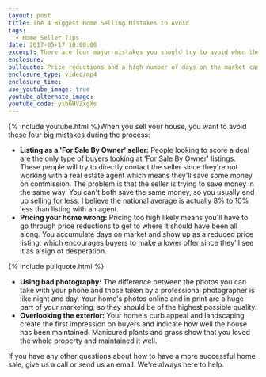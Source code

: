 ```yaml
---
layout: post
title: The 4 Biggest Home Selling Mistakes to Avoid
tags:
  - Home Seller Tips
date: 2017-05-17 10:00:00
excerpt: There are four major mistakes you should try to avoid when the time comes to sell your house.
enclosure:
pullquote: Price reductions and a high number of days on the market can make you look desperate.
enclosure_type: video/mp4
enclosure_time:
use_youtube_image: true
youtube_alternate_image:
youtube_code: yibGHVZxgXs
---
```



{% include youtube.html %}When you sell your house, you want to avoid these four big mistakes during the process:

* **Listing as a 'For Sale By Owner' seller:** People looking to score a deal are the only type of buyers looking at 'For Sale By Owner' listings. These people will try to directly contact the seller since they're not working with a real estate agent which means they'll save some money on commission. The problem is that the seller is trying to save money in the same way. You can't both save the same money, so you usually end up selling for less. I believe the national average is actually 8% to 10% less than listing with an agent.
* **Pricing your home wrong:** Pricing too high likely means you'll have to go through price reductions to get to where it should have been all along. You accumulate days on market and show up as a reduced price listing, which encourages buyers to make a lower offer since they'll see it as a sign of desperation.

{% include pullquote.html %}

* **Using bad photography:** The difference between the photos you can take with your phone and those taken by a professional photographer is like night and day. Your home's photos online and in print are a huge part of your marketing, so they should be of the highest possible quality.
* **Overlooking the exterior:** Your home's curb appeal and landscaping create the first impression on buyers and indicate how well the house has been maintained. Manicured plants and grass show that you loved the whole property and maintained it well.

If you have any other questions about how to have a more successful home sale, give us a call or send us an email. We're always here to help.